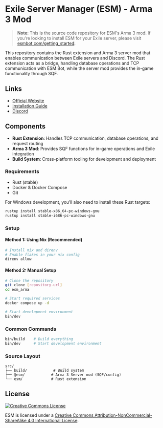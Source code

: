 # Exile Server Manager (ESM) - Arma 3 Mod

> **Note**: This is the source code repository for ESM's Arma 3 mod. If you're looking to install ESM for your Exile server, please visit [esmbot.com/getting_started](https://esmbot.com/getting_started).

This repository contains the Rust extension and Arma 3 server mod that enables communication between Exile servers and Discord. The Rust extension acts as a bridge, handling database operations and TCP communication with ESM Bot, while the server mod provides the in-game functionality through SQF.

## Links
- [Official Website](https://esmbot.com)
- [Installation Guide](https://esmbot.com/getting_started)
- [Discord](https://esmbot.com/join)

## Components
- **Rust Extension**: Handles TCP communication, database operations, and request routing
- **Arma 3 Mod**: Provides SQF functions for in-game operations and Exile integration
- **Build System**: Cross-platform tooling for development and deployment

### Requirements
- Rust (stable)
- Docker & Docker Compose
- Git

For Windows development, you'll also need to install these Rust targets:
```bash
rustup install stable-x86_64-pc-windows-gnu
rustup install stable-i686-pc-windows-gnu
```

### Setup

#### Method 1: Using Nix (Recommended)
```bash
# Install nix and direnv
# Enable flakes in your nix config
direnv allow
```

#### Method 2: Manual Setup
```bash
# Clone the repository
git clone [repository-url]
cd esm_arma

# Start required services
docker compose up -d

# Start development environment
bin/dev
```

### Common Commands
```bash
bin/build    # Build everything
bin/dev      # Start development environment
```

### Source Layout
```
src/
├── build/            # Build system
├── @esm/            # Arma 3 Server mod (SQF/config)
└── esm/             # Rust extension
```

## License
<a rel="license" href="http://creativecommons.org/licenses/by-nc-sa/4.0/">
  <img alt="Creative Commons License" style="border-width:0" src="https://i.creativecommons.org/l/by-nc-sa/4.0/88x31.png" />
</a>

ESM is licensed under a [Creative Commons Attribution-NonCommercial-ShareAlike 4.0 International License](http://creativecommons.org/licenses/by-nc-sa/4.0/).

